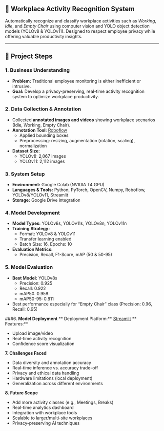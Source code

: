 ## 🚀 Workplace Activity Recognition System

Automatically recognize and classify workplace activities such as *Working*, *Idle*, and *Empty Chair* using computer vision and YOLO object detection models (YOLOv8 & YOLOv11). Designed to respect employee privacy while offering valuable productivity insights.

---

## 📌 Project Steps

### 1. **Business Understanding**
- **Problem:** Traditional employee monitoring is either inefficient or intrusive.
- **Goal:** Develop a privacy-preserving, real-time activity recognition system to optimize workplace productivity.

### 2. **Data Collection & Annotation**
- Collected **annotated images and videos** showing workplace scenarios (Idle, Working, Empty Chair).
- **Annotation Tool:** [Roboflow](https://roboflow.com)
  - Applied bounding boxes
  - Preprocessing: resizing, augmentation (rotation, scaling), normalization
- **Dataset Size:**
  - YOLOv8: 2,067 images
  - YOLOv11: 2,112 images

### 3. **System Setup**
- **Environment:** Google Colab (NVIDIA T4 GPU)
- **Languages & Tools:** Python, PyTorch, OpenCV, Numpy, Roboflow, YOLOv8/YOLOv11, Streamlit
- **Storage:** Google Drive integration

### 4. **Model Development**
- **Model Types:** YOLOv8s, YOLOv11s, YOLOv8n, YOLOv11n
- **Training Strategy:**
  - Format: YOLOv8 & YOLOv11
  - Transfer learning enabled
  - Batch Size: 16, Epochs: 10
- **Evaluation Metrics:**
  - Precision, Recall, F1-Score, mAP (50 & 50-95)

### 5. **Model Evaluation**
- **Best Model:** YOLOv8s
  - Precision: 0.925
  - Recall: 0.922
  - mAP50: 0.958
  - mAP50-95: 0.811
- Best performance especially for “Empty Chair” class (Precision: 0.96, Recall: 0.95)

 ###6. **Model Deployment**
  ** Deployment Platform:** [Streamlit](https://streamlit.io)
  ** Features:**
  - Upload image/video
  - Real-time activity recognition
  - Confidence score visualization

**7. Challenges Faced**
- Data diversity and annotation accuracy
- Real-time inference vs. accuracy trade-off
- Privacy and ethical data handling
- Hardware limitations (local deployment)
- Generalization across different environments

**8. Future Scope**
- Add more activity classes (e.g., Meetings, Breaks)
- Real-time analytics dashboard
- Integration with workplace tools
- Scalable to larger/multi-site workplaces
- Privacy-preserving AI techniques

